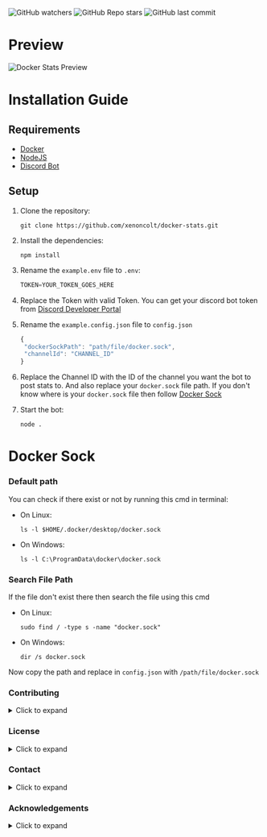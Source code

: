 ![GitHub watchers](https://img.shields.io/github/watchers/xenoncolt/docker-stats?style=for-the-badge)  ![GitHub Repo stars](https://img.shields.io/github/stars/xenoncolt/docker-stats?style=for-the-badge) ![GitHub last commit](https://img.shields.io/github/last-commit/xenoncolt/docker-stats?style=for-the-badge)


# Preview
![Docker Stats Preview](https://cdn.discordapp.com/attachments/832180255103385650/1113222019539017728/image.png)


# Installation Guide
## Requirements

- [Docker](https://www.docker.com/)
- [NodeJS](https://nodejs.org/en)
- [Discord Bot](https://discord.com/developers/applications)


## Setup

1. Clone the repository:
    ``` 
    git clone https://github.com/xenoncolt/docker-stats.git
    ```
2. Install the dependencies:
    ```
    npm install
    ```
3. Rename the `example.env` file to `.env`:
    ```js
    TOKEN=YOUR_TOKEN_GOES_HERE
    ```
4. Replace the Token with valid Token. You can get your discord bot token from [Discord Developer Portal](https://discord.com/developers/applications)
5. Rename the `example.config.json` file to `config.json`
   ```js
   {
    "dockerSockPath": "path/file/docker.sock",
    "channelId": "CHANNEL_ID"
   }
   ```
6. Replace the Channel ID with the ID of the channel you want the bot to post stats to. And also replace your `docker.sock` file path. If you don't know where is your `docker.sock` file then follow [Docker Sock](#docker-sock)

7. Start the bot:
   ```
   node .
   ```


# Docker Sock
### Default path
You can check if there exist or not by running this cmd in terminal:
- On Linux:
    ```
    ls -l $HOME/.docker/desktop/docker.sock
    ```
- On Windows:
    ```
    ls -l C:\ProgramData\docker\docker.sock
    ```
### Search File Path
If the file don't exist there then search the file using this cmd
- On Linux:
  ```
  sudo find / -type s -name "docker.sock"
  ```
- On Windows:
  ```
  dir /s docker.sock
  ```
Now copy the path and replace in `config.json` with `/path/file/docker.sock`
### Contributing
<details>
<summary>Click to expand</summary>

Pull requests are welcome. For major changes, please open an issue first to discuss what you would like to change.
Please make sure to update tests as appropriate.
</details>

### License
<details>
<summary>Click to expand</summary>

[MIT](https://choosealicense.com/licenses/mit/)
</details>

### Contact
<details>
<summary>Click to expand</summary>

If you have any questions, comments, or concerns, please contact me on Discord: `Xenon Colt#8969`
</details>

### Acknowledgements
<details>
<summary>Click to expand</summary>


- [Discord.js](https://discord.js.org/)

- [Docker Stats](https://docs.docker.com/engine/reference/commandline/stats/)

